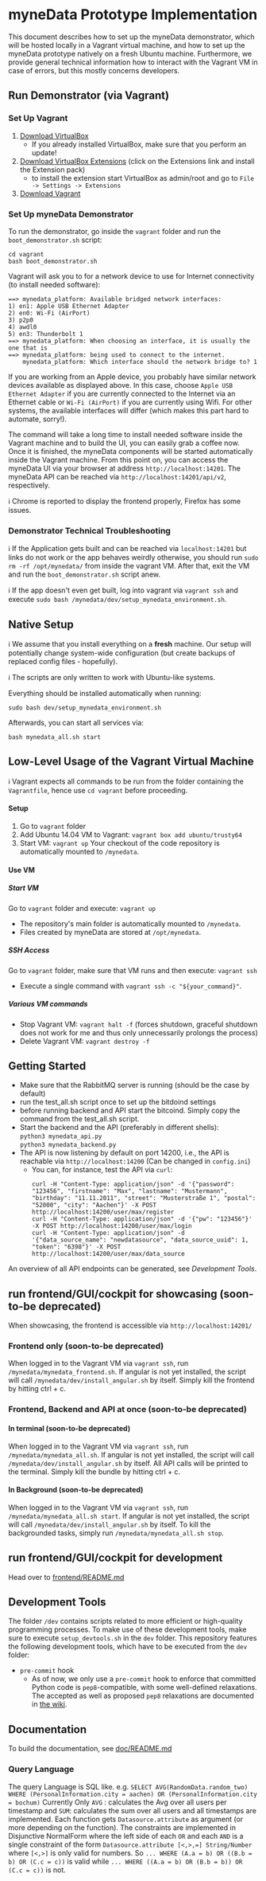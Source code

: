 # myneData Prototype Implementation

This document describes how to set up the myneData demonstrator, which will be hosted locally in a Vagrant virtual machine, and how to set up the myneData prototype natively on a fresh Ubuntu machine.
Furthermore, we provide general technical information how to interact with the Vagrant VM in case of errors, but this mostly concerns developers.

## Run Demonstrator (via Vagrant)

### Set Up Vagrant

1. [Download VirtualBox](https://www.virtualbox.org/wiki/Downloads)
    * If you already installed VirtualBox, make sure that you perform an update!
2. [Download VirtualBox Extensions](https://www.virtualbox.org/wiki/Downloads) (click on the Extensions link and install the Extension pack)
    * to install the extension start VirtualBox as admin/root and go to `File -> Settings -> Extensions`
3. [Download Vagrant](https://www.vagrantup.com/downloads.html)

### Set Up myneData Demonstrator

To run the demonstrator, go inside the `vagrant` folder and run the `boot_demonstrator.sh` script:

```
cd vagrant
bash boot_demonstrator.sh
```

Vagrant will ask you to for a network device to use for Internet connectivity (to install needed software):

```
==> mynedata_platform: Available bridged network interfaces:
1) en1: Apple USB Ethernet Adapter
2) en0: Wi-Fi (AirPort)
3) p2p0
4) awdl0
5) en3: Thunderbolt 1
==> mynedata_platform: When choosing an interface, it is usually the one that is
==> mynedata_platform: being used to connect to the internet.
    mynedata_platform: Which interface should the network bridge to? 1
```

If you are working from an Apple device, you probably have similar network devices available as displayed above.
In this case, choose `Apple USB Ethernet Adapter` if you are currently connected to the Internet via an Ethernet cable or `Wi-Fi (AirPort)` if you are currently using Wifi.
For other systems, the available interfaces will differ (which makes this part hard to automate, sorry!).

The command will take a long time to install needed software inside the Vagrant machine and to build the UI, you can easily grab a coffee now.
Once it is finished, the myneData components will be started automatically inside the Vagrant machine.
From this point on, you can access the myneData UI via your browser at address `http://localhost:14201`.
The myneData API can be reached via `http://localhost:14201/api/v2`, respectively.

:information_source: Chrome is reported to display the frontend properly, Firefox has some issues.

### Demonstrator Technical Troubleshooting

:information_source: If the Application gets built and can be reached via `localhost:14201` but links do not work or the app behaves weirdly otherwise, you should run `sudo rm -rf /opt/mynedata/` from inside the vagrant VM. After that, exit the VM and run the `boot_demonstrator.sh` script anew.

:information_source: If the app doesn't even get built, log into vagrant via `vagrant ssh` and execute `sudo bash /mynedata/dev/setup_mynedata_environment.sh`.


## Native Setup

:information_source: We assume that you install everything on a **fresh** machine.
Our setup will potentially change system-wide configuration (but create backups of replaced config files - hopefully).

:information_source: The scripts are only written to work with Ubuntu-like systems.

Everything should be installed automatically when running:

```
sudo bash dev/setup_mynedata_environment.sh
```

Afterwards, you can start all services via:

```
bash mynedata_all.sh start
```

## Low-Level Usage of the Vagrant Virtual Machine

:information_source: Vagrant expects all commands to be run from the folder containing the `Vagrantfile`, hence use `cd vagrant` before proceeding.

#### Setup

1. Go to `vagrant` folder
2. Add Ubuntu 14.04 VM to Vagrant:
    ```vagrant box add ubuntu/trusty64```
3. Start VM:
    ```vagrant up```
    Your checkout of the code repository is automatically mounted to `/mynedata`.

#### Use VM

##### Start VM

Go to `vagrant` folder and execute:
```vagrant up```

* The repository's main folder is automatically mounted to `/mynedata`.
* Files created by myneData are stored at `/opt/mynedata`.

##### SSH Access

Go to `vagrant` folder, make sure that VM runs and then execute:
```vagrant ssh```

* Execute a single command with `vagrant ssh -c "${your_command}"`.

##### Various VM commands

* Stop Vagrant VM: `vagrant halt -f` (forces shutdown, graceful shutdown does not work for me and thus only unnecessarily prolongs the process)
* Delete Vagrant VM: `vagrant destroy -f`

## Getting Started

* Make sure that the RabbitMQ server is running (should be the case by default)
* run the test_all.sh script once to set up the bitdoind settings
* before running backend and API start the bitcoind. Simply copy the command from the test_all.sh script.
* Start the backend and the API (preferably in different shells):  
`python3 mynedata_api.py`  
`python3 mynedata_backend.py`  
* The API is now listening by default on port 14200, i.e., the API is reachable via `http://localhost:14200` (Can be changed in `config.ini`)
    * You can, for instance, test the API via `curl`:
      ```
      curl -H "Content-Type: application/json" -d '{"password": "123456", "firstname": "Max", "lastname": "Mustermann", "birthday": "11.11.2011", "street": "Musterstraße 1", "postal": "52000", "city": "Aachen"}' -X POST http://localhost:14200/user/max/register
	  curl -H "Content-Type: application/json" -d '{"pw": "123456"}' -X POST http://localhost:14200/user/max/login
      curl -H "Content-Type: application/json" -d '{"data_source_name": "newdatasource", "data_source_uuid": 1, "token": "6398"}' -X POST http://localhost:14200/user/max/data_source
      ```

An overview of all API endpoints can be generated, see *Development Tools*.
## run frontend/GUI/cockpit for showcasing (soon-to-be deprecated)
When showcasing, the frontend is accessible via `http://localhost:14201/`
### Frontend only (soon-to-be deprecated)
When logged in to the Vagrant VM via `vagrant ssh`, run `/mynedata/mynedata_frontend.sh`. If angular is not yet installed,
the script will call `/mynedata/dev/install_angular.sh` by itself. Simply kill the frontend by hitting ctrl + c.
### Frontend, Backend and API at once (soon-to-be deprecated)
#### In terminal (soon-to-be deprecated)
When logged in to the Vagrant VM via `vagrant ssh`, run `/mynedata/mynedata_all.sh`. If angular is not yet installed,
the script will call `/mynedata/dev/install_angular.sh` by itself. All API calls will be printed to the terminal. Simply kill the bundle by hitting ctrl + c.
#### In Background (soon-to-be deprecated)
When logged in to the Vagrant VM via `vagrant ssh`, run `/mynedata/mynedata_all.sh start`. If angular is not yet installed,
the script will call `/mynedata/dev/install_angular.sh` by itself. To kill the backgrounded tasks, simply
run `/mynedata/mynedata_all.sh stop`.
## run frontend/GUI/cockpit for development
Head over to [frontend/README.md](frontend/README.md)

## Development Tools

The folder `/dev` contains scripts related to more efficient or high-quality programming processes.
To make use of these development tools, make sure to execute `setup_devtools.sh` in the `dev` folder.
This repository features the following development tools, which have to be executed from the `dev` folder:

* `pre-commit` hook
    * As of now, we only use a `pre-commit` hook to enforce that committed Python code is `pep8`-compatible, with some well-defined relaxations.
      The accepted as well as proposed `pep8` relaxations are documented in [the wiki](https://laboratory.comsys.rwth-aachen.de/myneData/platform/wikis/code-conventions#accepted-pep8-relaxations).

## Documentation

To build the documentation, see [doc/README.md](doc/README.md)

### Query Language
The query Language is SQL like. e.g. `SELECT AVG(RandomData.random_two) WHERE (PersonalInformation.city = aachen) OR (PersonalInformation.city = bochum)`
Currently Only `AVG` : calculates the Avg over all users per timestamp
and `SUM`: calculates the sum over all users and all timestamps
are implemented. Each function gets `Datasource.attribute` as argument (or more depending on the function).
The constraints are implemented in Disjunctive NormalForm where the left side of each `OR` and each `AND` is a single constraint of the form 
`Datasource.attribute [<,>,=] String/Number` where `[<,>]` is only valid for numbers. 
So `... WHERE (A.a = b) OR ((B.b = b) OR (C.c = c))` is valid while `... WHERE ((A.a = b) OR (B.b = b)) OR (C.c = c))` is not.
